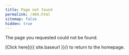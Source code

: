 ```yaml
---
title: Page not found
permalink: /404.html
sitemap: false
hidden: true
---
```


The page you requested could not be found.

[Click here]({{ site.baseurl }}/) to return to the homepage.

